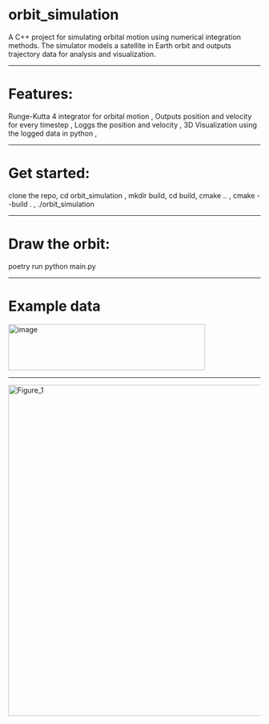 # orbit_simulation
A C++ project for simulating orbital motion using numerical integration methods. The simulator models a satellite in Earth orbit and outputs trajectory data for analysis and visualization.

-------------------------------------------------------------------
# Features:
Runge-Kutta 4 integrator for orbital motion ,
Outputs position and velocity for every timestep ,
Loggs the position and velocity ,
3D Visualization using the logged data in python , 

---------------------------------------------------------------------
# Get started:

clone the repo,
cd orbit_simulation ,
mkdir build,
cd build,
cmake .. , 
cmake --build . ,
./orbit_simulation

----------------------------------------------------------------------
# Draw the orbit:
poetry run python main.py

----------------------------------------------------------------------
# Example data
<img width="393" height="92" alt="image" src="https://github.com/user-attachments/assets/1a701580-440a-423d-8a46-74a80b492401" />

----------------------------------------------------------------------
<img width="800" height="660" alt="Figure_1" src="https://github.com/user-attachments/assets/e9181369-7197-4d06-b3ae-09393b6cecc6" />

